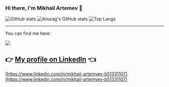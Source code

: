 ### Hi there, I'm Mikhail Artemev 👋

<!--
**Artemev1986/Artemev1986** is a ✨ _special_ ✨ repository because its `README.md` (this file) appears on your GitHub profile.

Here are some ideas to get you started:

- 🔭 I’m currently working on ...
- 🌱 I’m currently learning ...
- 👯 I’m looking to collaborate on ...
- 🤔 I’m looking for help with ...
- 💬 Ask me about ...
- 📫 How to reach me: ...
- 😄 Pronouns: ...
- ⚡ Fun fact: ...
-->

![GitHub stats](http://github-profile-summary-cards.vercel.app/api/cards/profile-details?username=Artemev1986&theme=github)
![Anurag's GitHub stats](https://github-readme-stats.vercel.app/api?username=Artemev1986&show_icons=true)
![Top Langs](https://github-readme-stats.vercel.app/api/top-langs/?username=Artemev1986&layout=compact)

---
You can find me here:

<a href="https://t.me/MikhailArtemev"><img src="https://img.shields.io/badge/Telegram-2CA5E0?style=for-the-badge&logo=telegram&logoColor=white"></a>

## 👉 [My profile on LinkedIn](https://www.linkedin.com/in/mikhail-artemyev-b51331107) 👈
[https://www.linkedin.com/in/mikhail-artemyev-b51331107](https://www.linkedin.com/in/mikhail-artemyev-b51331107)
